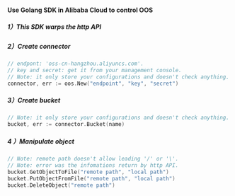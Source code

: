 #### Use Golang SDK in Alibaba Cloud to control OOS

##### 1）This SDK warps the http API

##### 2）Create connector

```go
// endpont: 'oss-cn-hangzhou.aliyuncs.com'.
// key and secret: get it from your management console.
// Note: it only store your configurations and doesn't check anything.
connector, err := oos.New("endpoint", "key", "secret")
```

##### 3）Create bucket

```go
// Note: it only store your configurations and doesn't check anything.
bucket, err := connector.Bucket(name)
```

##### 4 ）Manipulate object

```go
// Note: remote path doesn't allow leading '/' or '\'.
// Note: error was the infomations return by http API.
bucket.GetObjectToFile("remote path", "local path")
bucket.PutObjectFromFile("remote path", "local path")
bucket.DeleteObject("remote path")
```
